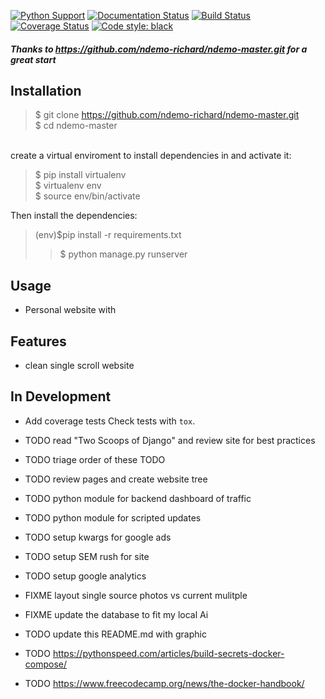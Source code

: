 
[![Python Support](https://img.shields.io/pypi/pyversions/cfg_load.svg)](https://pypi.org/project/cfg_load/)
[![Documentation Status](https://readthedocs.org/projects/cfg_load/badge/?version=latest)](http://cfg-load.readthedocs.io/en/latest/)
[![Build Status](https://travis-ci.org/MartinThoma/cfg_load.svg?branch=master)](https://travis-ci.org/MartinThoma/cfg_load)
[![Coverage Status](https://coveralls.io/repos/github/MartinThoma/cfg_load/badge.svg?branch=master)](https://coveralls.io/github/MartinThoma/cfg_load?branch=master)
[![Code style: black](https://img.shields.io/badge/code%20style-black-000000.svg)](https://github.com/psf/black)

##### Thanks to https://github.com/ndemo-richard/ndemo-master.git for a great start

## Installation
>$ git clone https://github.com/ndemo-richard/ndemo-master.git <br />
>$ cd ndemo-master
<br />
create a virtual enviroment to install dependencies in and activate it: <br />

>$ pip install virtualenv <br />
>$ virtualenv env <br />
>$ source env/bin/activate <br />

Then install the dependencies:<br />
> (env)$pip install -r requirements.txt <br />
> >$ python manage.py runserver

## Usage
* Personal website with


## Features


* clean single scroll website


## In Development

* Add coverage tests
  Check tests with `tox`.

* TODO read "Two Scoops of Django" and review site for best practices
* TODO triage order of these TODO
* TODO review pages and create website tree
* TODO python module for backend dashboard of traffic
* TODO python module for scripted updates
* TODO setup kwargs for google ads
* TODO setup SEM rush for site
* TODO setup google analytics
* FIXME layout single source photos vs current mulitple 
* FIXME update the database to fit my local Ai
* TODO update this README.md with graphic
* TODO https://pythonspeed.com/articles/build-secrets-docker-compose/
* TODO https://www.freecodecamp.org/news/the-docker-handbook/